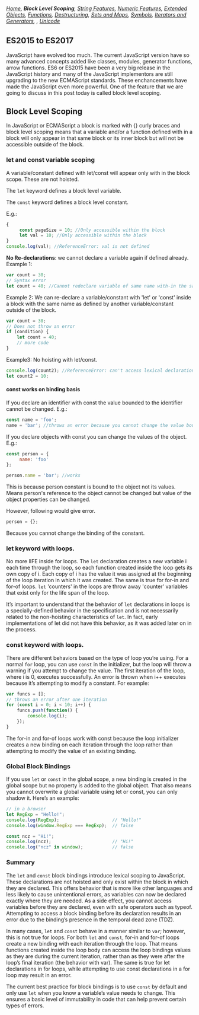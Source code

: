 ###### *[Home](https://tashbalrai.github.io)*, **Block Level Scoping**, [String Features](https://tashbalrai.github.io/strings.html), [Numeric Features](https://tashbalrai.github.io/numfeatures.html), [Extended Objects](https://tashbalrai.github.io/objects.html), [Functions](https://tashbalrai.github.io/functions.html), [Destructuring](https://tashbalrai.github.io/destructuring.html), [Sets and Maps](https://tashbalrai.github.io/setsmaps.html), [Symbols](https://tashbalrai.github.io/symbols.html), [Iterators and Generators](https://tashbalrai.github.io/iterators.html), , [Unicode](https://tashbalrai.github.io/unicode.html)

## ES2015 to ES2017
JavaScript have evolved too much. The current JavaScript version have so many advanced concepts added like classes, modules, generator functions, arrow functions. ES6 or ES2015 have been a very big release in the JavaScript history and many of the JavaScript implementors are still upgrading to the new ECMAScript standards. These enchancements have made the JavaScript even more powerful. One of the feature that we are going to discuss in this post today is called block level scoping.

## Block Level Scoping
In JavaScript or ECMAScript a block is marked with {} curly braces and block level scoping means that a variable and/or a function defined with in a block will only appear in that same block or its inner block but will not be accessible outside of the block.

### let and const variable scoping
A variable/constant defined with let/const will appear only with in the block scope. These are not hoisted.

The ```let``` keyword defines a block level variable.

The ```const``` keyword defines a block level constant.

E.g.:
```javascript
{
     const pageSize = 10; //Only accessible within the block
     let val = 10; //Only accessible within the block
}
console.log(val); //ReferenceError: val is not defined
```

**No Re-declarations**: we cannot declare a variable again if defined already.
Example 1:
```javascript
var count = 30;
// Syntax error
let count = 40; //Cannot redeclare variable of same name with-in the same scope.
```

Example 2: We can re-declare a variable/constant with 'let' or 'const' inside a block with the same name as defined by another variable/constant outside of the block.

```javascript
var count = 30;
// Does not throw an error
if (condition) {
    let count = 40;
    // more code
}
```

Example3: No hoisting with let/const.
```javascript
console.log(count2); //ReferenceError: can't access lexical declaration `count2' before initialization
let count2 = 10;
```

#### const works on binding basis
If you declare an identifier with const the value bounded to the identifier cannot be changed. E.g.:

```javascript
const name = 'foo';
name = 'bar'; //throws an error because you cannot change the value bound to name variable/identifier.
```

If you declare objects with const you can change the values of the object. E.g.:
```javascript
const person = {
     name: 'foo'
};

person.name = 'bar'; //works
```

This is because person constant is bound to the object not its values. Means person's reference to the object cannot be changed but value of the object properties can be changed.

However, following would give error.
```javascript
person = {};
```

Because you cannot change the binding of the constant.

### let keyword with loops.
No more IIFE inside for loops. The ```let``` declaration creates a new variable i each time through the loop, so each function created inside the loop gets its own copy of i. Each copy of i has the value it was assigned at the beginning of the loop iteration in which it was created. The same is true for for-in and for-of loops. ```let``` 'counters' in the loops are throw away 'counter' variables that exist only for the life span of the loop.

It’s important to understand that the behavior of ```let``` declarations in loops is a specially-defined behavior in the specification and is not necessarily related to the non-hoisting characteristics of ```let```. In fact, early implementations of let did not have this behavior, as it was added later on in the process.

### const keyword with loops.
There are different behaviors based on the type of loop you’re using. For a normal ```for``` loop, you can use ```const``` in the initializer, but the loop will throw a warning if you attempt to change the value. The first iteration of the loop, where i is 0, executes successfully. An error is thrown when i++ executes because it’s attempting to modify a constant. For example:

```javascript
var funcs = [];
// throws an error after one iteration
for (const i = 0; i < 10; i++) {
    funcs.push(function() {
        console.log(i);
    });
}
```

The for-in and for-of loops work with const because the loop initializer creates a new binding on each iteration through the loop rather than attempting to modify the value of an existing binding.

### Global Block Bindings
If you use ```let``` or ```const``` in the global scope, a new binding is created in the global scope but no property is added to the global object. That also means you cannot overwrite a global variable using let or const, you can only shadow it. Here’s an example:

```javascript
// in a browser
let RegExp = "Hello!";
console.log(RegExp);                    // "Hello!"
console.log(window.RegExp === RegExp);  // false

const ncz = "Hi!";
console.log(ncz);                       // "Hi!"
console.log("ncz" in window);           // false
```

### Summary

The ```let``` and ```const``` block bindings introduce lexical scoping to JavaScript. These declarations are not hoisted and only exist within the block in which they are declared. This offers behavior that is more like other languages and less likely to cause unintentional errors, as variables can now be declared exactly where they are needed. As a side effect, you cannot access variables before they are declared, even with safe operators such as typeof. Attempting to access a block binding before its declaration results in an error due to the binding’s presence in the temporal dead zone (TDZ).

In many cases, ```let``` and ```const``` behave in a manner similar to ```var```; however, this is not true for loops. For both ```let``` and ```const```, for-in and for-of loops create a new binding with each iteration through the loop. That means functions created inside the loop body can access the loop bindings values as they are during the current iteration, rather than as they were after the loop’s final iteration (the behavior with var). The same is true for let declarations in for loops, while attempting to use const declarations in a for loop may result in an error.

The current best practice for block bindings is to use ```const``` by default and only use ```let``` when you know a variable’s value needs to change. This ensures a basic level of immutability in code that can help prevent certain types of errors.
